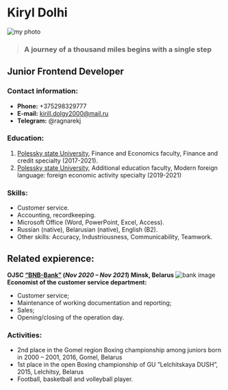# **Kiryl Dolhi**
![my photo](https://img.hhcdn.ru/photo/599440719.jpeg?t=1670078366&h=51UdXwDWIz-4lKx-k4PC6Q)
> ### **A journey of a thousand miles begins with a single step**    
## **Junior Frontend Developer**
### **Contact information:**
* **Phone:** +375298329777
* **E-mail:** kirill.dolgy2000@mail.ru
* **Telegram:** @ragnarekj

### **Education:**
1. [Polessky state University](https://www.polessu.by/), Finance and Economics faculty, Finance and credit specialty (2017-2021).
2. [Polessky state University](https://www.polessu.by/), Additional education faculty, Modern foreign language: foreign economic activity specialty (2019-2021)
### **Skills:**
* Customer service.
* Accounting, recordkeeping.
* Microsoft Office (Word, PowerPoint, Excel, Access).
* Russian (native), Belarusian (native), English (B2).
* Other skills: Accuracy, Industriousness, Communicability, Teamwork.

## **Related expierence:**
**OJSC [“BNB-Bank”](https://bnb.by/) (*Nov 2020 – Nov 2021*) Minsk, Belarus**
![bank image](https://officelife.media/upload/iblock/079/079062cd3d2c7eeef7e2ca3247b39d24.jpg)
**Economist of the customer service department:**
- Customer service;
- Maintenance of working documentation and reporting;
- Sales;
- Opening/closing of the operation day.
### Activities: ###
* 2nd place in the Gomel region Boxing championship among juniors born in 2000 – 2001, 2016, Gomel, Belarus
* 1st place in the open Boxing championship of GU ”Lelchitskaya DUSH”, 2015, Lelchitsy, Belarus
* Football, basketball and volleyball player.